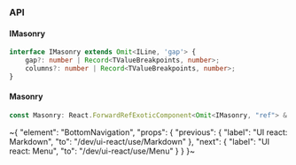 

### API

#### IMasonry

```ts
interface IMasonry extends Omit<ILine, 'gap'> {
    gap?: number | Record<TValueBreakpoints, number>;
    columns?: number | Record<TValueBreakpoints, number>;
}
```

#### Masonry

```ts
const Masonry: React.ForwardRefExoticComponent<Omit<IMasonry, "ref"> & React.RefAttributes<unknown>>;
```


~{
  "element": "BottomNavigation",
  "props": {
    "previous": {
      "label": "UI react: Markdown",
      "to": "/dev/ui-react/use/Markdown"
    },
    "next": {
      "label": "UI react: Menu",
      "to": "/dev/ui-react/use/Menu"
    }
  }
}~
